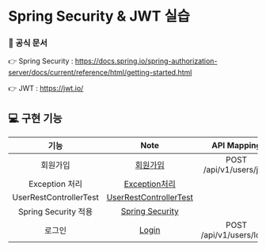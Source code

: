 # Spring Security & JWT 실습

### 📌 공식 문서

👉 Spring Security : https://docs.spring.io/spring-authorization-server/docs/current/reference/html/getting-started.html

👉 JWT : https://jwt.io/



## 💻 구현 기능

|          기능          |                            Note                            |       API Mapping        |  ex  |
| :--------------------: | :--------------------------------------------------------: | :----------------------: | :--: |
|        회원가입        |               [회원가입](./note/회원가입.md)               | POST /api/v1/users/join  |      |
|     Exception 처리     |          [Exception처리](./note/Exception처리.md)          |                          |      |
| UserRestControllerTest | [UserRestControllerTest](./note/UserRestControllerTest.md) |                          |      |
|  Spring Security 적용  |        [Spring Security](./note/SpringSecurity.md)         |                          |      |
|         로그인         |                  [Login](./note/Login.md)                  | POST /api/v1/users/login |      |


